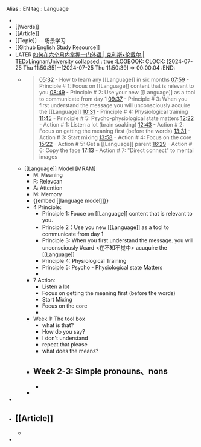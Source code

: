 Alias:: EN
tag:: Language

-
- [[Words]]
- [[Article]]
- [[Topic]] -- 场景学习
- [[Github English Study Resource]]
- LATER [如何在六个月内掌握一门外语 | 克利斯•伦戴尔 | TEDxLingnanUniversity](https://www.youtube.com/watch?v=d0yGdNEWdn0)
  collapsed:: true
  :LOGBOOK:
  CLOCK: [2024-07-25 Thu 11:50:35]--[2024-07-25 Thu 11:50:39] =>  00:00:04
  :END:
	- > [05:32](https://www.youtube.com/watch?v=d0yGdNEWdn0&t=332s) - How to learn any [[Language]] in six months
	  [07:59](https://www.youtube.com/watch?v=d0yGdNEWdn0&t=479s) - Principle # 1: Focus on [[Language]] content that is relevant to you
	  [08:49](https://www.youtube.com/watch?v=d0yGdNEWdn0&t=529s) - Principle # 2: Use your new [[Language]] as a tool to communicate from day 1
	  [09:37](https://www.youtube.com/watch?v=d0yGdNEWdn0&t=577s) - Principle # 3: When you first understand the message you will unconsciously acquire the [[Language]]
	  [10:31](https://www.youtube.com/watch?v=d0yGdNEWdn0&t=631s) - Principle # 4: Physiological training
	  [11:45](https://www.youtube.com/watch?v=d0yGdNEWdn0&t=705s) - Principle # 5: Psycho-physiological state matters
	  [12:22](https://www.youtube.com/watch?v=d0yGdNEWdn0&t=742s) - Action # 1: Listen a lot (brain soaking)
	  [12:43](https://www.youtube.com/watch?v=d0yGdNEWdn0&t=763s) - Action # 2: Focus on getting the meaning first (before the words)
	  [13:31](https://www.youtube.com/watch?v=d0yGdNEWdn0&t=811s) - Action # 3: Start mixing
	  [13:58](https://www.youtube.com/watch?v=d0yGdNEWdn0&t=838s) - Action # 4: Focus on the core
	  [15:22](https://www.youtube.com/watch?v=d0yGdNEWdn0&t=922s) - Action # 5: Get a [[Language]] parent
	  [16:29](https://www.youtube.com/watch?v=d0yGdNEWdn0&t=989s) - Action # 6: Copy the face
	  [17:13](https://www.youtube.com/watch?v=d0yGdNEWdn0&t=1033s) - Action # 7: "Direct connect" to mental images
	- [[Language]] Model [MRAM]
		- M: Meaning
		- R: Relevcan
		- A: Attention
		- M: Memory
		- {{embed [[language model]]}}
		- 4 Principle:
			- Principle 1: Fouce on [[Language]] content that is relevant to you.
			- Principle 2：Use you new [[Language]] as a tool to communicate from day 1
			- Principle 3: When you first understand the message. you will unconsciously #card <在不知不觉中> acuquire the [[Language]]
			- Principle 4:  Physiological Training
			- Principle 5: Psycho - Physiological state Matters
			-
		- 7 Action:
			- Listen a lot
			- Focus on getting the meaning first (before the words)
			- Start Mixing
			- Focus on the core
			-
		- Week 1:  The tool box
			- what is that?
			- How do you say?
			- I don't understand
			- repeat that please
			- what does the means?
		- Week 2-3: Simple pronouns、nons
			-
			-
		-
-
- ## [[Article]]
	-
-